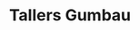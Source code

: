 ---
title: "Tallers Gumbau"
url: /les-alqueries-alquerias-del-nino-perdido/tallers-gumbau/
shop: Autowerkstatt
---